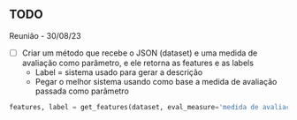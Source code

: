 ## TODO
Reunião - 30/08/23
- [ ] Criar um método que recebe o JSON (dataset) e uma medida de avaliação como parâmetro, e ele retorna as features e as labels
    - Label = sistema usado para gerar a descrição
    - Pegar o melhor sistema usando como base a medida de avaliação passada como parâmetro

```python
features, label = get_features(dataset, eval_measure='medida de avaliação', measure_type='tipo da medida, tendo f como padrão')
```